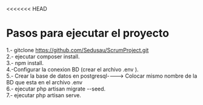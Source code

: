 <<<<<<< HEAD
# Pasos para ejecutar el proyecto  
1.- gitclone https://github.com/Sedusau/ScrumProject.git  
2.- ejecutar composer install.  
3.- npm install.  
4.-Configurar la conexion BD (crear el archivo .env ).  
5.- Crear la base de datos en postgresql----> Colocar mismo nombre de la BD que esta en el archivo .env  
6.- ejecutar php artisan migrate --seed.  
7.- ejecutar php artisan serve.  
